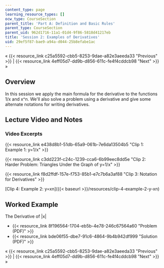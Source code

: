 ```yaml
---
content_type: page
learning_resource_types: []
ocw_type: CourseSection
parent_title: 'Part A: Definition and Basic Rules'
parent_type: CourseSection
parent_uid: 962d1716-11a1-01d4-9f86-5818d41217eb
title: 'Session 2: Examples of Derivatives'
uid: 29ef5f87-bae9-a94a-d044-25b8efabe1ac
---
```


« {{< resource_link c25a5592-cbb5-8253-9dae-a82e3aeeda33 "Previous" >}} | {{< resource_link 4eff05d7-dd9b-d856-611c-fe4f4cddcb98 "Next" >}} »

Overview
--------

In this session we apply the main formula for the derivative to the functions 1/x and x^n. We'll also solve a problem using a derivative and give some alternate notations for writing derivatives.

Lecture Video and Notes
-----------------------

### Video Excerpts

{{< resource_link e438d8b1-51db-65a9-061b-7e6da13504b5 "Clip 1: Example 1: y=1/x" >}}

{{< resource_link c3dd223f-c24c-1239-cca6-6b99eec8dd5e "Clip 2: Harder Problem: Triangles Under the Graph of y=1/x" >}}

{{< resource_link f8d2ffdf-157e-f753-85b1-e7c7b6a3af88 "Clip 3: Notation for Derivatives" >}}

[Clip 4: Example 2: y=xn]({{< baseurl >}}/resources/clip-4-example-2-y-xn)

Worked Example
--------------

The Derivative of |x|

*   {{< resource_link 8f196564-1704-eb5b-4e78-246c67564a60 "Problem (PDF)" >}}
*   {{< resource_link bde06f55-dbe7-91c6-4864-9b4b942df999 "Solution (PDF)" >}}

« {{< resource_link c25a5592-cbb5-8253-9dae-a82e3aeeda33 "Previous" >}} | {{< resource_link 4eff05d7-dd9b-d856-611c-fe4f4cddcb98 "Next" >}} »